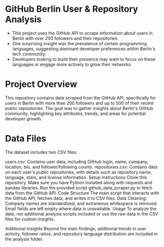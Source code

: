 # GitHub Berlin User & Repository Analysis
* This project uses the GitHub API to scrape information about users in Berlin with over 200 followers and their repositories.
* One surprising insight was the prevalence of certain programming languages, suggesting dominant developer preferences within Berlin's tech community.
* Developers looking to build their presence may want to focus on these languages or engage more actively to grow their networks.


# Project Overview
This repository contains data scraped from the GitHub API, specifically for users in Berlin with more than 200 followers and up to 500 of their recent public repositories. The goal was to gather insights about Berlin's GitHub community, highlighting key attributes, trends, and areas for potential developer growth.

# Data Files
The dataset includes two CSV files:

users.csv: Contains user data, including GitHub login, name, company, location, bio, and follower/following counts.
repositories.csv: Contains data on each user's public repositories, with details such as repository name, language, stars, and license information.
Setup Instructions
Clone this repository.
Make sure you have Python installed along with requests and pandas libraries.
Run the provided script github_data_scraper.py to fetch data from the GitHub API.
Code Structure
The main script that interacts with the GitHub API, fetches data, and writes it to CSV files.
Data Cleaning: Company names are standardized, and extraneous whitespace is removed. Email fields are left empty where data is unavailable.
Usage
To analyze the data, run additional analysis scripts included or use the raw data in the CSV files for custom insights.

Additional Insights
Beyond the main findings, additional trends in user activity, follower ratios, and repository language distribution are included in the analysis folder.
